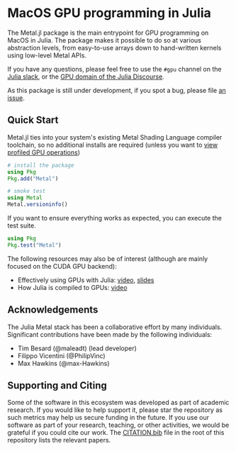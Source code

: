 # MacOS GPU programming in Julia

The Metal.jl package is the main entrypoint for GPU programming on MacOS in Julia. The package
makes it possible to do so at various abstraction levels, from easy-to-use arrays down to
hand-written kernels using low-level Metal APIs.

If you have any questions, please feel free to use the `#gpu` channel on the [Julia
slack](https://julialang.slack.com/), or the [GPU domain of the Julia
Discourse](https://discourse.julialang.org/c/domain/gpu).

As this package is still under development, if you spot a bug, please file
[an issue](https://github.com/JuliaGPU/Metal.jl/issues).


## Quick Start

Metal.jl ties into your system's existing Metal Shading Language compiler toolchain, so no additional
installs are required (unless you want to [view profiled GPU operations](profiling.md))

```julia
# install the package
using Pkg
Pkg.add("Metal")

# smoke test
using Metal
Metal.versioninfo()
```

If you want to ensure everything works as expected, you can execute the test suite.

```julia
using Pkg
Pkg.test("Metal")
```

The following resources may also be of interest (although are mainly focused on the CUDA GPU
 backend):

- Effectively using GPUs with Julia: [video](https://www.youtube.com/watch?v=7Yq1UyncDNc),
  [slides](https://docs.google.com/presentation/d/1l-BuAtyKgoVYakJSijaSqaTL3friESDyTOnU2OLqGoA/)
- How Julia is compiled to GPUs: [video](https://www.youtube.com/watch?v=Fz-ogmASMAE)


## Acknowledgements

The Julia Metal stack has been a collaborative effort by many individuals. Significant
contributions have been made by the following individuals:

- Tim Besard (@maleadt) (lead developer)
- Filippo Vicentini (@PhilipVinc)
- Max Hawkins (@max-Hawkins)


## Supporting and Citing

Some of the software in this ecosystem was developed as part of academic research. If you
would like to help support it, please star the repository as such metrics may help us secure
funding in the future. If you use our software as part of your research, teaching, or other
activities, we would be grateful if you could cite our work. The
[CITATION.bib](https://github.com/JuliaGPU/Metal.jl/blob/master/CITATION.bib) file in the
root of this repository lists the relevant papers.
